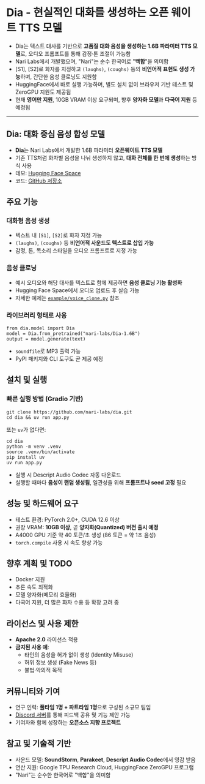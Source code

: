 # Dia - 현실적인 대화를 생성하는 오픈 웨이트 TTS 모델


* Dia는 텍스트 대사를 기반으로 **고품질 대화 음성을 생성하는 1.6B 파라미터 TTS 모델**로, 오디오 프롬프트를 통해 감정·톤 조절이 가능함
* Nari Labs에서 개발했으며, "Nari"는 순수 한국어로 "**백합**"을 의미함
* [S1], [S2]로 화자를 지정하고 `(laughs)`, `(coughs)` 등의 **비언어적 표현도 생성 가능**하며, 간단한 음성 클로닝도 지원함
* HuggingFace에서 바로 실행 가능하며, 별도 설치 없이 브라우저 기반 테스트 및 ZeroGPU 지원도 제공됨
* 현재 **영어만 지원**, 10GB VRAM 이상 요구되며, 향후 **양자화 모델**과 **다국어 지원** 등 예정됨

---

Dia: 대화 중심 음성 합성 모델
-------------------

* **Dia**는 Nari Labs에서 개발한 1.6B 파라미터 **오픈웨이트 TTS 모델**
* 기존 TTS처럼 화자별 음성을 나눠 생성하지 않고, **대화 전체를 한 번에 생성**하는 방식 사용
* 데모: [Hugging Face Space](https://huggingface.co/spaces/nari-labs/Dia-1.6B)
* 코드: [GitHub 저장소](https://github.com/nari-labs/dia)

주요 기능
-----

### 대화형 음성 생성

* 텍스트 내 `[S1]`, `[S2]`로 화자 지정 가능
* `(laughs)`, `(coughs)` 등 **비언어적 사운드도 텍스트로 삽입 가능**
* 감정, 톤, 목소리 스타일을 오디오 프롬프트로 지정 가능

### 음성 클로닝

* 예시 오디오와 해당 대사를 텍스트로 함께 제공하면 **음성 클로닝 기능 활성화**
* Hugging Face Space에서 오디오 업로드 후 실습 가능
* 자세한 예제는 [`example/voice_clone.py`](example/voice_clone.py) 참조

### 라이브러리 형태로 사용

```
from dia.model import Dia  
model = Dia.from_pretrained("nari-labs/Dia-1.6B")  
output = model.generate(text)  

```

* `soundfile`로 MP3 출력 가능
* PyPI 패키지와 CLI 도구도 곧 제공 예정

설치 및 실행
-------

### 빠른 실행 방법 (Gradio 기반)

```
git clone https://github.com/nari-labs/dia.git  
cd dia && uv run app.py  

```

또는 `uv`가 없다면:

```
cd dia  
python -m venv .venv  
source .venv/bin/activate  
pip install uv  
uv run app.py  

```

* 실행 시 Descript Audio Codec 자동 다운로드
* 실행할 때마다 **음성이 랜덤 생성됨**, 일관성을 위해 **프롬프트나 seed 고정** 필요

성능 및 하드웨어 요구
------------

* 테스트 환경: PyTorch 2.0+, CUDA 12.6 이상
* 권장 VRAM: **10GB 이상**, 곧 **양자화(Quantized) 버전 출시 예정**
* A4000 GPU 기준 약 40 토큰/초 생성 (86 토큰 = 약 1초 음성)
* `torch.compile` 사용 시 속도 향상 가능

향후 계획 및 TODO
------------

* Docker 지원
* 추론 속도 최적화
* 모델 양자화(메모리 효율화)
* 다국어 지원, 더 많은 화자 수용 등 확장 고려 중

라이선스 및 사용 제한
------------

* **Apache 2.0** 라이선스 적용
* **금지된 사용 예**:
  + 타인의 음성을 허가 없이 생성 (Identity Misuse)
  + 허위 정보 생성 (Fake News 등)
  + 불법·악의적 목적

커뮤니티와 기여
--------

* 연구 인력: **풀타임 1명 + 파트타임 1명**으로 구성된 소규모 팀임
* [Discord 서버](https://discord.gg/pgdB5YRe)를 통해 피드백 공유 및 기능 제안 가능
* 기여자와 함께 성장하는 **오픈소스 지향 프로젝트**

참고 및 기술적 기반
-----------

* 사운드 모델: **SoundStorm**, **Parakeet**, **Descript Audio Codec**에서 영감 받음
* 연산 지원: Google TPU Research Cloud, HuggingFace ZeroGPU 프로그램
* "Nari"는 순수한 한국어로 "백합"을 의미함
